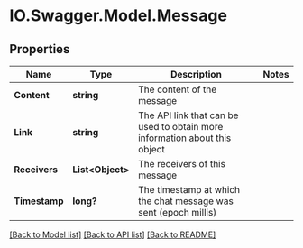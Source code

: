 # IO.Swagger.Model.Message
## Properties

Name | Type | Description | Notes
------------ | ------------- | ------------- | -------------
**Content** | **string** | The content of the message | 
**Link** | **string** | The API link that can be used to obtain more information about this object | 
**Receivers** | **List&lt;Object&gt;** | The receivers of this message | 
**Timestamp** | **long?** | The timestamp at which the chat message was sent (epoch millis) | 

[[Back to Model list]](../README.md#documentation-for-models) [[Back to API list]](../README.md#documentation-for-api-endpoints) [[Back to README]](../README.md)

